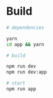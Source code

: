# Build

```bash
# dependencies

yarn
cd app && yarn

# build

npm run dev
npm run dev:app

# start
npm run app
```

